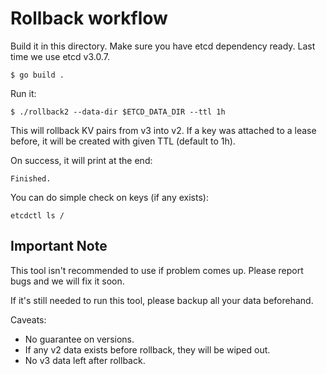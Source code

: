 # Rollback workflow

Build it in this directory.
Make sure you have etcd dependency ready. Last time we use etcd v3.0.7.
```
$ go build .
```


Run it:
```
$ ./rollback2 --data-dir $ETCD_DATA_DIR --ttl 1h
```

This will rollback KV pairs from v3 into v2.
If a key was attached to a lease before, it will be created with given TTL (default to 1h).

On success, it will print at the end:
```
Finished.
```

You can do simple check on keys (if any exists):
```
etcdctl ls /
```

Important Note
------

This tool isn't recommended to use if problem comes up. Please report bugs and we will fix it soon.

If it's still needed to run this tool, please backup all your data beforehand.

Caveats:
- No guarantee on versions.
- If any v2 data exists before rollback, they will be wiped out.
- No v3 data left after rollback.

